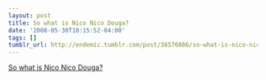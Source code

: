 ```yaml
---
layout: post
title: So what is Nico Nico Douga?
date: '2008-05-30T10:15:52-04:00'
tags: []
tumblr_url: http://endemic.tumblr.com/post/36576086/so-what-is-nico-nico-douga
---
```

[So what is Nico Nico Douga?](http://d.hatena.ne.jp/metagold/20080513/1210650303)  
